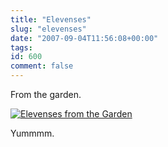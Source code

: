 ```yaml
---
title: "Elevenses"
slug: "elevenses"
date: "2007-09-04T11:56:08+00:00"
tags:
id: 600
comment: false
---
```


From the garden.

[![Elevenses from the Garden](http://farm2.static.flickr.com/1324/1319486763_0503c3c4c4.jpg)](http://www.flickr.com/photos/bandon1/1319486763/ "Photo Sharing")

Yummmm.
